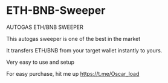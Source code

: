 # ETH-BNB-Sweeper
AUTOGAS ETH/BNB SWEEPER

This autogas sweeper is one of the best in the market

It transfers ETH/BNB from your target wallet instantly to yours.

Very easy to use and setup

For easy purchase, hit me up
https://t.me/Oscar_load
